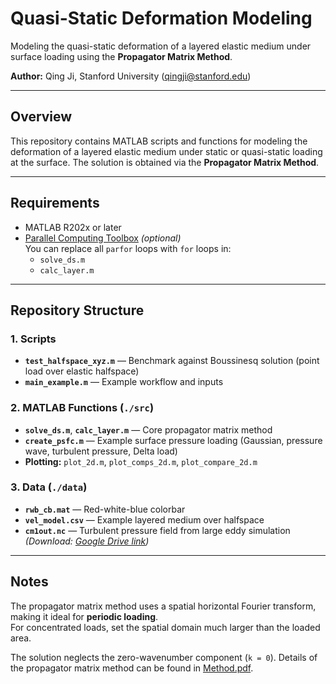 # Quasi-Static Deformation Modeling

Modeling the quasi-static deformation of a layered elastic medium under surface loading using the **Propagator Matrix Method**.

**Author:** Qing Ji, Stanford University  (qingji@stanford.edu)

---

## Overview
This repository contains MATLAB scripts and functions for modeling the deformation of a layered elastic medium under static or quasi-static loading at the surface. The solution is obtained via the **Propagator Matrix Method**.

---

## Requirements
- MATLAB R202x or later
- [Parallel Computing Toolbox](https://www.mathworks.com/products/parallel-computing.html) *(optional)*  
  You can replace all `parfor` loops with `for` loops in:
  - `solve_ds.m`
  - `calc_layer.m`

---

## Repository Structure

### 1. Scripts
- **`test_halfspace_xyz.m`** — Benchmark against Boussinesq solution (point load over elastic halfspace)
- **`main_example.m`** — Example workflow and inputs

### 2. MATLAB Functions (`./src`)
- **`solve_ds.m`**, **`calc_layer.m`** — Core propagator matrix method
- **`create_psfc.m`** — Example surface pressure loading (Gaussian, pressure wave, turbulent pressure, Delta load)
- **Plotting:** `plot_2d.m`, `plot_comps_2d.m`, `plot_compare_2d.m`

### 3. Data (`./data`)
- **`rwb_cb.mat`** — Red-white-blue colorbar  
- **`vel_model.csv`** — Example layered medium over halfspace  
- **`cm1out.nc`** — Turbulent pressure field from large eddy simulation  
  *(Download: [Google Drive link](https://drive.google.com/file/d/19DOqOyQnbwYKHG0U1_NNDzsCQnU6Bwfq/view?usp=sharing))*

---

## Notes

The propagator matrix method uses a spatial horizontal Fourier transform, making it ideal for **periodic loading**.  
For concentrated loads, set the spatial domain much larger than the loaded area.

The solution neglects the zero-wavenumber component (`k = 0`). Details of the propagator matrix method can be found in [Method.pdf](./Method.pdf).
